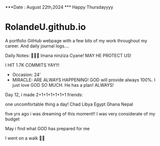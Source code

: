 ***Date : August 22th,2024 *** Happy Thursdayyyy
# RolandeU.github.io

A portfolio GitHub webpage with a few bits of my work throughout my career. And daily journal logs....

Daily Notes:
💚🙏🏾 Imana ninziza Cyane! MAY HE PROTECT US!

I HIT 1.7K COMMITS YAY!!!

- Occasion: 24'
- MIRACLE: ARE ALWAYS HAPPENING!
GOD will provide always 100%. I just love GOD SO MUCH. He has a plan!
ALWAYS!

Day 12, i made 2+1+1+1+1+1+1 friends:

one uncomfortable thing a day!
Chad
Libya
Egypt
Ghana
Nepal

five yrs ago i was dreaming of this moment!!
I was very considerate of my budget

May i find what GOD has prepared for me

I went on a walk 💚💚








